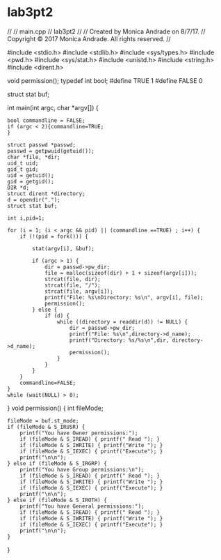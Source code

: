 # lab3pt2
//
//  main.cpp
//  lab3pt2
//
//  Created by Monica Andrade on 8/7/17.
//  Copyright © 2017 Monica Andrade. All rights reserved.
//

#include <stdio.h>
#include <stdlib.h>
#include <sys/types.h>
#include <pwd.h>
#include <sys/stat.h>
#include <unistd.h>
#include <string.h>
#include <dirent.h>

void permission();
typedef int bool;
#define TRUE  1
#define FALSE 0

struct stat buf;

int main(int argc, char *argv[]) {
    
    bool commandline = FALSE; 
    if (argc < 2){commandline=TRUE;
    }
    
    struct passwd *passwd;
    passwd = getpwuid(getuid());
    char *file, *dir;
    uid_t uid;  
    gid_t gid;  
    uid = getuid();
    gid = getgid();
    DIR *d;
    struct dirent *directory;
    d = opendir(".");
    struct stat buf;
    
    int i,pid=1;
    
    for (i = 1; (i < argc && pid) || (commandline ==TRUE) ; i++) {
        if (!(pid = fork())) {
            
            stat(argv[i], &buf);
        
            if (argc > 1) {
                dir = passwd->pw_dir;
                file = malloc(sizeof(dir) + 1 + sizeof(argv[i]));
                strcat(file, dir);
                strcat(file, "/");
                strcat(file, argv[i]);
                printf("File: %s\nDirectory: %s\n", argv[i], file);
                permission();
            } else {
                if (d) {
                    while ((directory = readdir(d)) != NULL) {
                        dir = passwd->pw_dir;
                        printf("File: %s\n",directory->d_name);
                        printf("Directory: %s/%s\n",dir, directory->d_name);
                        permission();
                    }
                }
            }
        }
        commandline=FALSE;
    }
    while (wait(NULL) > 0);
    
}
void permission() {
    int fileMode;
    
    fileMode = buf.st_mode;
    if (fileMode & S_IRUSR) {
        printf("You have Owner permissions:");
        if (fileMode & S_IREAD) { printf(" Read "); }
        if (fileMode & S_IWRITE) { printf("Write "); }
        if (fileMode & S_IEXEC) { printf("Execute"); }
        printf("\n\n");
    } else if (fileMode & S_IRGRP) {
        printf("You have Group permissions:\n");
        if (fileMode & S_IREAD) { printf(" Read "); }
        if (fileMode & S_IWRITE) { printf("Write "); }
        if (fileMode & S_IEXEC) { printf("Execute"); }
        printf("\n\n");
    } else if (fileMode & S_IROTH) {
        printf("You have General permissions:");
        if (fileMode & S_IREAD) { printf(" Read "); }
        if (fileMode & S_IWRITE) { printf("Write "); }
        if (fileMode & S_IEXEC) { printf("Execute"); }
        printf("\n\n");
    }
}

